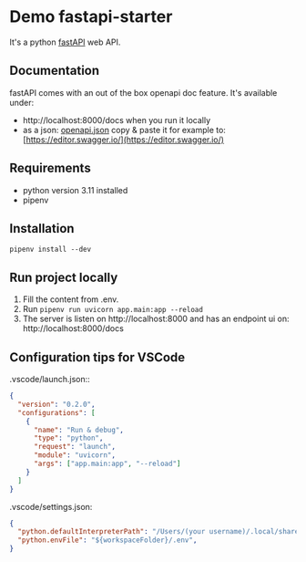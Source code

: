 # Demo fastapi-starter
It's a python [fastAPI](https://fastapi.tiangolo.com/) web API.

## Documentation
fastAPI comes with an out of the box openapi doc feature. It's available under:
- http://localhost:8000/docs when you run it locally
- as a json: [openapi.json](https://github.com/BlockSigner/payment-service/blob/main/static/openapi.json) copy & paste it for example to: [https://editor.swagger.io/](https://editor.swagger.io/)

## Requirements
- python version 3.11 installed
- pipenv

## Installation
`pipenv install --dev`

## Run project locally
1. Fill the content from .env.
2. Run `pipenv run uvicorn app.main:app --reload`
3. The server is listen on http://localhost:8000 and has an endpoint ui on: http://localhost:8000/docs

## Configuration tips for VSCode
.vscode/launch.json::
```json
{
  "version": "0.2.0",
  "configurations": [
    {
      "name": "Run & debug",
      "type": "python",
      "request": "launch",
      "module": "uvicorn",
      "args": ["app.main:app", "--reload"]
    }
  ]
}
```

.vscode/settings.json:
```json
{
  "python.defaultInterpreterPath": "/Users/(your username)/.local/share/virtualenvs/(the created virtualenvs folder)/bin/python",
  "python.envFile": "${workspaceFolder}/.env",
}
```
